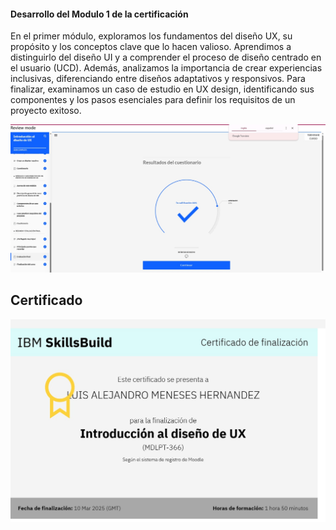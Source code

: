 #### Desarrollo del Modulo 1 de la certificación


En el primer módulo, exploramos los fundamentos del diseño UX, su propósito y los conceptos clave que lo hacen valioso. Aprendimos a distinguirlo del diseño UI y a comprender el proceso de diseño centrado en el usuario (UCD). Además, analizamos la importancia de crear experiencias inclusivas, diferenciando entre diseños adaptativos y responsivos. Para finalizar, examinamos un caso de estudio en UX design, identificando sus componentes y los pasos esenciales para definir los requisitos de un proyecto exitoso.


![alt text](../img/Modulo1.png.jpeg)

## Certificado
![alt text](../img/cerificado1.jpeg)